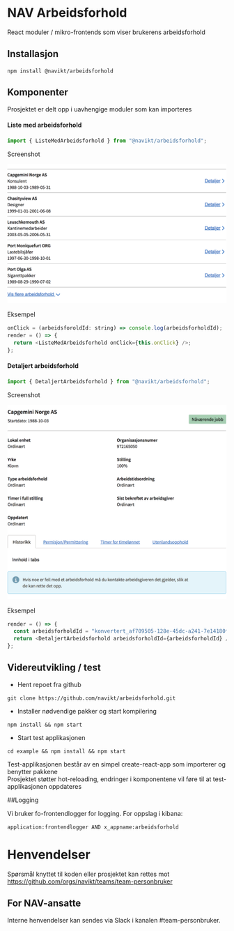 # NAV Arbeidsforhold

React moduler / mikro-frontends som viser brukerens arbeidsforhold

## Installasjon

```
npm install @navikt/arbeidsforhold
```

## Komponenter


Prosjektet er delt opp i uavhengige moduler som kan importeres

#### Liste med arbeidsforhold

```js
import { ListeMedArbeidsforhold } from "@navikt/arbeidsforhold";
```

Screenshot 

![Screenshot av liste med arbeidsforhold](screenshots/ListeMedArbeidsforhold.png)

Eksempel

```js
onClick = (arbeidsforoldId: string) => console.log(arbeidsforholdId);
render = () => {
  return <ListeMedArbeidsforhold onClick={this.onClick} />;
};
```

#### Detaljert arbeidsforhold

```js
import { DetaljertArbeidsforhold } from "@navikt/arbeidsforhold";
```

Screenshot

![Screenshot av detaljert arbeidsforhold](screenshots/DetaljertArbeidsforhold.png)


Eksempel

```js
render = () => {
  const arbeidsforholdId = "konvertert_af709505-128e-45dc-a241-7e14180f787d";
  return <DetaljertArbeidsforhold arbeidsforholdId={arbeidsforholdId} />;
};
```

## Videreutvikling / test

* Hent repoet fra github

```
git clone https://github.com/navikt/arbeidsforhold.git
```

* Installer nødvendige pakker og start kompilering

```
npm install && npm start
```


* Start test applikasjonen <br>

```
cd example && npm install && npm start
```

Test-applikasjonen består av en simpel create-react-app som importerer og benytter pakkene <br>
Prosjektet støtter hot-reloading, endringer i komponentene vil føre til at test-applikasjonen oppdateres

##Logging

Vi bruker fo-frontendlogger for logging. For oppslag i kibana:

```
application:frontendlogger AND x_appname:arbeidsforhold
```

# Henvendelser

Spørsmål knyttet til koden eller prosjektet kan rettes mot https://github.com/orgs/navikt/teams/team-personbruker

## For NAV-ansatte

Interne henvendelser kan sendes via Slack i kanalen #team-personbruker.
